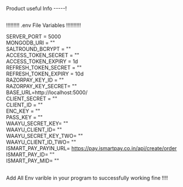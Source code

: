 Product useful Info -----!
<!-- env varible Varible-->
##
!!!!!!!!! .env File Variables !!!!!!!!!! <br />

SERVER_PORT = 5000 <br />
MONGODB_URI = "" <br />
SALTROUND_BCRYPT = "" <br />
ACCESS_TOKEN_SECRET = "" <br />
ACCESS_TOKEN_EXPIRY = 1d <br />
REFRESH_TOKEN_SECRET = "" <br />
REFRESH_TOKEN_EXPIRY = 10d <br />
RAZORPAY_KEY_ID = "" <br />
RAZORPAY_KEY_SECRET= "" <br />
BASE_URL=http://localhost:5000/ <br />
CLIENT_SECRET = "" <br />
CLIENT_ID = "" <br />
ENC_KEY = "" <br />
PASS_KEY = "" <br />
WAAYU_SECRET_KEY= "" <br />
WAAYU_CLIENT_ID= "" <br />
WAAYU_SECRET_KEY_TWO= "" <br />
WAAYU_CLIENT_ID_TWO= "" <br />
ISMART_PAY_PAYIN_URL= https://pay.ismartpay.co.in/api/create/order <br />
ISMART_PAY_ID= "" <br />
ISMART_PAY_MID= "" <br />
##

Add All Env varible in your program to successfully working fine !!!!
##
